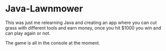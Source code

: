 # Java-Lawnmower

This was just me relearning Java and creating an app where you can cut grass with different tools and earn
money, once you hit $1000 you win and can play again or not.

The game is all in the console at the moment.
